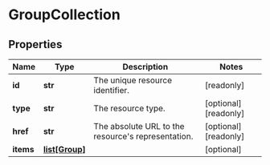 # GroupCollection

## Properties
| Name | Type | Description | Notes |
| ------------ | ------------- | ------------- | ------------- |
| **id** | **str** | The unique resource identifier. | [readonly]  |
| **type** | **str** | The resource type. | [optional] [readonly]  |
| **href** | **str** | The absolute URL to the resource&#39;s representation. | [optional] [readonly]  |
| **items** | [**list[Group]**](Group.md) |  | [optional]  |


